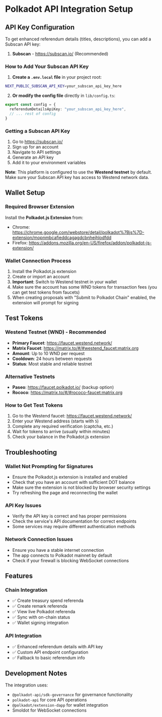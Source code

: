 # Polkadot API Integration Setup

## API Key Configuration

To get enhanced referendum details (titles, descriptions), you can add a Subscan API key:

1. **Subscan** - https://subscan.io/ (Recommended)

### How to Add Your Subscan API Key

1. **Create a `.env.local` file** in your project root:
```bash
NEXT_PUBLIC_SUBSCAN_API_KEY=your_subscan_api_key_here
```

2. **Or modify the config file** directly in `lib/config.ts`:
```typescript
export const config = {
  referendumDetailsApiKey: "your_subscan_api_key_here",
  // ... rest of config
}
```

### Getting a Subscan API Key

1. Go to https://subscan.io/
2. Sign up for an account
3. Navigate to API settings
4. Generate an API key
5. Add it to your environment variables

**Note**: This platform is configured to use the **Westend testnet** by default. Make sure your Subscan API key has access to Westend network data.

## Wallet Setup

### Required Browser Extension
Install the **Polkadot.js Extension** from:
- Chrome: https://chrome.google.com/webstore/detail/polkadot%7Bjs%7D-extension/mopnmbcafieddcagagdcbnhejhlodfdd
- Firefox: https://addons.mozilla.org/en-US/firefox/addon/polkadot-js-extension/

### Wallet Connection Process
1. Install the Polkadot.js extension
2. Create or import an account
3. **Important**: Switch to Westend testnet in your wallet
4. Make sure the account has some WND tokens for transaction fees (you can get test tokens from faucets)
5. When creating proposals with "Submit to Polkadot Chain" enabled, the extension will prompt for signing

## Test Tokens

### Westend Testnet (WND) - Recommended
- **Primary Faucet**: https://faucet.westend.network/
- **Matrix Faucet**: https://matrix.to/#/#westend_faucet:matrix.org
- **Amount**: Up to 10 WND per request
- **Cooldown**: 24 hours between requests
- **Status**: Most stable and reliable testnet

### Alternative Testnets
- **Paseo**: https://faucet.polkadot.io/ (backup option)
- **Rococo**: https://matrix.to/#/#rococo-faucet:matrix.org

### How to Get Test Tokens
1. Go to the Westend faucet: https://faucet.westend.network/
2. Enter your Westend address (starts with `5`)
3. Complete any required verification (captcha, etc.)
4. Wait for tokens to arrive (usually within minutes)
5. Check your balance in the Polkadot.js extension

## Troubleshooting

### Wallet Not Prompting for Signatures
- Ensure the Polkadot.js extension is installed and enabled
- Check that you have an account with sufficient DOT balance
- Make sure the extension is not blocked by browser security settings
- Try refreshing the page and reconnecting the wallet

### API Key Issues
- Verify the API key is correct and has proper permissions
- Check the service's API documentation for correct endpoints
- Some services may require different authentication methods

### Network Connection Issues
- Ensure you have a stable internet connection
- The app connects to Polkadot mainnet by default
- Check if your firewall is blocking WebSocket connections

## Features

### Chain Integration
- ✅ Create treasury spend referenda
- ✅ Create remark referenda  
- ✅ View live Polkadot referenda
- ✅ Sync with on-chain status
- ✅ Wallet signing integration

### API Integration
- ✅ Enhanced referendum details with API key
- ✅ Custom API endpoint configuration
- ✅ Fallback to basic referendum info

## Development Notes

The integration uses:
- `@polkadot-api/sdk-governance` for governance functionality
- `polkadot-api` for core API operations
- `@polkadot/extension-dapp` for wallet integration
- Smoldot for WebSocket connections
